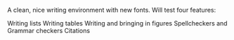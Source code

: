 A clean, nice writing environment with new fonts. Will test four features:

Writing lists
Writing tables
Writing and bringing in figures
Spellcheckers and Grammar checkers
Citations

